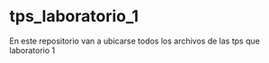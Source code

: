 # tps_laboratorio_1
En este repositorio van a ubicarse todos los archivos de las tps que laboratorio 1
